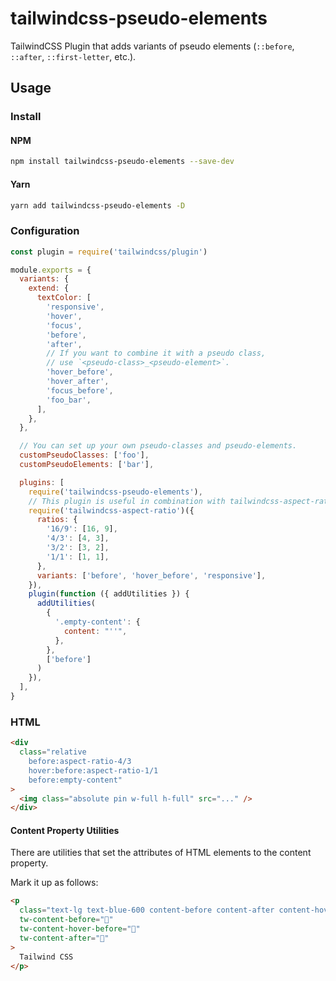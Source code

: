 # tailwindcss-pseudo-elements

TailwindCSS Plugin that adds variants of pseudo elements (`::before`, `::after`, `::first-letter`, etc.).

## Usage

### Install

#### NPM

```sh
npm install tailwindcss-pseudo-elements --save-dev
```

#### Yarn

```sh
yarn add tailwindcss-pseudo-elements -D
```

### Configuration

```js
const plugin = require('tailwindcss/plugin')

module.exports = {
  variants: {
    extend: {
      textColor: [
        'responsive',
        'hover',
        'focus',
        'before',
        'after',
        // If you want to combine it with a pseudo class,
        // use `<pseudo-class>_<pseudo-element>`.
        'hover_before',
        'hover_after',
        'focus_before',
        'foo_bar',
      ],
    },
  },

  // You can set up your own pseudo-classes and pseudo-elements.
  customPseudoClasses: ['foo'],
  customPseudoElements: ['bar'],

  plugins: [
    require('tailwindcss-pseudo-elements'),
    // This plugin is useful in combination with tailwindcss-aspect-ratio.
    require('tailwindcss-aspect-ratio')({
      ratios: {
        '16/9': [16, 9],
        '4/3': [4, 3],
        '3/2': [3, 2],
        '1/1': [1, 1],
      },
      variants: ['before', 'hover_before', 'responsive'],
    }),
    plugin(function ({ addUtilities }) {
      addUtilities(
        {
          '.empty-content': {
            content: "''",
          },
        },
        ['before']
      )
    }),
  ],
}
```

### HTML

```html
<div
  class="relative
    before:aspect-ratio-4/3
    hover:before:aspect-ratio-1/1
    before:empty-content"
>
  <img class="absolute pin w-full h-full" src="..." />
</div>
```

#### Content Property Utilities

There are utilities that set the attributes of HTML elements to the content property.

Mark it up as follows:

```html
<p
  class="text-lg text-blue-600 content-before content-after content-hover-before"
  tw-content-before="🧡"
  tw-content-hover-before="💖"
  tw-content-after="💙️"
>
  Tailwind CSS
</p>
```
